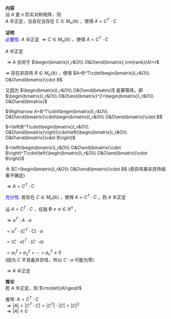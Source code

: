 **内容**  
设 $A$ 是 $n$ 阶实对称矩阵，则  
$A$ 半正定，当且仅当存在 $C\in M_n(\mathbb{R})$ ，使得 $A=C^T\cdot C$  
  
**证明**  
<font color=blue>必要性</font>:  $A$ 半正定 $\Rightarrow C\in M_n(\mathbb{R})$ ，使得 $A=C^T\cdot C$  
  
$A$ 半正定  
  
$\Rightarrow A$ 合同于 $\begin{bmatrix}I_r&O\\\ O&O\end{bmatrix},\rm{rank}(A)=r$  
  
$\Rightarrow$ 存在非异阵 $B\in M_n(\mathbb{R})$ ，使得 $A=B^T\cdot\begin{bmatrix}I_r&O\\\ O&O\end{bmatrix}\cdot B$  
  
又因为 $\begin{bmatrix}I_r&O\\\ O&O\end{bmatrix}$ 是幂等阵，即 $\begin{bmatrix}I_r&O\\\ O&O\end{bmatrix}^2=\begin{bmatrix}I_r&O\\\ O&O\end{bmatrix}$  
  
$\Rightarrow A=B^T\cdot\begin{bmatrix}I_r&O\\\ O&O\end{bmatrix}\cdot\begin{bmatrix}I_r&O\\\ O&O\end{bmatrix}\cdot B$  
  
$=\left(B^T\cdot\begin{bmatrix}I_r&O\\\ O&O\end{bmatrix}\right)\cdot\left(\begin{bmatrix}I_r&O\\\ O&O\end{bmatrix}\cdot B\right)$  
  
$=\left(\begin{bmatrix}I_r&O\\\ O&O\end{bmatrix}\cdot B\right)^T\cdot\left(\begin{bmatrix}I_r&O\\\ O&O\end{bmatrix}\cdot B\right)$  
  
令 $C=\begin{bmatrix}I_r&O\\\ O&O\end{bmatrix}\cdot B$ (奇异阵乘非异阵结果不确定)  
  
$\Rightarrow A=C^T\cdot C$  
  
<font color=blue>充分性</font>: 若存在 $C\in M_n(\mathbb{R})$ ，使得 $A=C^T\cdot C$ ，则 $A$ 半正定  
  
设 $A=C^T\cdot C$ ，任取 $\mathbf{0}\neq\alpha\in\mathbb{R}^n$ ，  
  
$\Rightarrow\alpha^T\cdot A\cdot \alpha$  
  
$=\alpha^T\cdot(C^T\cdot C)\cdot \alpha$  
  
$=(C\cdot\alpha)^T\cdot(C\cdot\alpha)$  
  
$=a_1^2+a_2^2+\cdots+a_n^2\geq0$  
(因为 $C$ 不具备非异性，所以 $C\cdot\alpha$ 可能为零)  
  
$\Rightarrow A$ 半正定  
  
**推论**  
若 $A$ 半正定，则 $\rm{det}(A)\geq0$  
  
推导:  $A=C^T\cdot C$  
$\Rightarrow|A|=|C^T\cdot C|=|C^T|\cdot|C|=|C|^2$  
$\Rightarrow|A|\geq0$  
